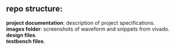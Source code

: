 ## repo structure: ##
**project documentation**: description of project specifications.<br />
**images folder**: screenshots of waveform and snippets from vivado.<br />
**design files**.<br />
**testbench files**.<br />

